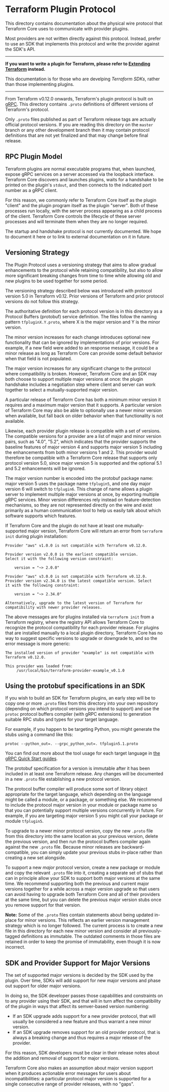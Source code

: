 # Terraform Plugin Protocol

This directory contains documentation about the physical wire protocol that
Terraform Core uses to communicate with provider plugins.

Most providers are not written directly against this protocol. Instead, prefer
to use an SDK that implements this protocol and write the provider against
the SDK's API.

----

**If you want to write a plugin for Terraform, please refer to
[Extending Terraform](https://www.terraform.io/docs/extend/index.html) instead.**

This documentation is for those who are develping _Terraform SDKs_, rather
than those implementing plugins.

----

From Terraform v0.12.0 onwards, Terraform's plugin protocol is built on
[gRPC](https://grpc.io/). This directory contains `.proto` definitions of
different versions of Terraform's protocol.

Only `.proto` files published as part of Terraform release tags are actually
official protocol versions. If you are reading this directory on the `master`
branch or any other development branch then it may contain protocol definitions
that are not yet finalized and that may change before final release.

## RPC Plugin Model

Terraform plugins are normal executable programs that, when launched, expose
gRPC services on a server accessed via the loopback interface. Terraform Core
discovers and launches plugins, waits for a handshake to be printed on the
plugin's `stdout`, and then connects to the indicated port number as a
gRPC client.

For this reason, we commonly refer to Terraform Core itself as the plugin
"client" and the plugin program itself as the plugin "server". Both of these
processes run locally, with the server process appearing as a child process
of the client. Terraform Core controls the lifecycle of these server processes
and will terminate them when they are no longer required.

The startup and handshake protocol is not currently documented. We hope to
document it here or to link to external documentation on it in future.

## Versioning Strategy

The Plugin Protocol uses a versioning strategy that aims to allow gradual
enhancements to the protocol while retaining compatibility, but also to allow
more significant breaking changes from time to time while allowing old and
new plugins to be used together for some period.

The versioning strategy described below was introduced with protocol version
5.0 in Terraform v0.12. Prior versions of Terraform and prior protocol versions
do not follow this strategy.

The authoritative definition for each protocol version is in this directory
as a Protocol Buffers (protobuf) service definition. The files follow the
naming pattern `tfpluginX.Y.proto`, where X is the major version and Y
is the minor version.

The minor version increases for each change introduces optional new
functionality that can be ignored by implementations of prior versions. For
example, if a new field were added to an response message, it could be a minor
release as long as Terraform Core can provide some default behavior when that
field is not populated.

The major version increases for any significant change to the protocol where
compatibility is broken. However, Terraform Core and an SDK may both choose
to support multiple major versions at once: the plugin handshake includes a
negotiation step where client and server can work together to select a
mutually-supported major version.

A particular release of Terraform Core has both a minimum minor version it
requires and a maximum major version that it supports. A particular version of
Terraform Core may also be able to optionally use a newer minor version when
available, but fall back on older behavior when that functionality is not
available.

Likewise, each provider plugin release is compatible with a set of versions.
The compatible versions for a provider are a list of major and minor version
pairs, such as "4.0", "5.2", which indicates that the provider supports the
baseline features of major version 4 and supports major version 5 including
the enhancements from both minor versions 1 and 2. This provider would
therefore be compatible with a Terraform Core release that supports only
protocol version 5.0, since major version 5 is supported and the optional
5.1 and 5.2 enhancements will be ignored.

The major version number is encoded into the protobuf package name: major
version 5 uses the package name `tfplugin5`, and one day major version 6
will switch to `tfplugin6`. This change of name allows a plugin server to
implement multiple major versions at once, by exporting multiple gRPC services.
Minor version differences rely instead on feature-detection mechanisms, so they
are not represented directly on the wire and exist primarily as a human
communication tool to help us easily talk about which software supports which
features.

If Terraform Core and the plugin do not have at least one mutually-supported
major version, Terraform Core will return an error from `terraform init`
during plugin installation:

```
Provider "aws" v1.0.0 is not compatible with Terraform v0.12.0.

Provider version v2.0.0 is the earliest compatible version.
Select it with the following version constraint:

    version = "~> 2.0.0"
```

```
Provider "aws" v3.0.0 is not compatible with Terraform v0.12.0.
Provider version v2.34.0 is the latest compatible version. Select 
it with the following constraint:

    version = "~> 2.34.0"

Alternatively, upgrade to the latest version of Terraform for compatibility with newer provider releases.
```

The above messages are for plugins installed via `terraform init` from a
Terraform registry, where the registry API allows Terraform Core to recognize
the protocol compatibility for each provider release. For plugins that are
installed manually to a local plugin directory, Terraform Core has no way to
suggest specific versions to upgrade or downgrade to, and so the error message
is more generic:

```
The installed version of provider "example" is not compatible with Terraform v0.12.0.

This provider was loaded from:
     /usr/local/bin/terraform-provider-example_v0.1.0
```

## Using the protobuf specifications in an SDK

If you wish to build an SDK for Terraform plugins, an early step will be to
copy one or more `.proto` files from this directory into your own repository
(depending on which protocol versions you intend to support) and use the
`protoc` protocol buffers compiler (with gRPC extensions) to generation suitable
RPC stubs and types for your target language.

For example, if you happen to be targeting Python, you might generate the
stubs using a command like this:

```
protoc --python_out=. --grpc_python_out=. tfplugin5.1.proto
```

You can find out more about the tool usage for each target language in
[the gRPC Quick Start guides](https://grpc.io/docs/quickstart/).

The protobuf specification for a version is immutable after it has been
included in at least one Terraform release. Any changes will be documented in
a new `.proto` file establishing a new protocol version.

The protocol buffer compiler will produce some sort of library object appropriate
for the target language, which depending on the language might be called a
module, or a package, or something else. We recommend to include the protocol
major version in your module or package name so that you can potentially
support multiple versions concurrently in future. For example, if you are
targeting major version 5 you might call your package or module `tfplugin5`.

To upgrade to a newer minor protocol version, copy the new `.proto` file
from this directory into the same location as your previous version, delete
the previous version, and then run the protocol buffers compiler again
against the new `.proto` file. Because minor releases are backward-compatible,
you can simply update your previous stubs in-place rather than creating a
new set alongside.

To support a new _major_ protocol version, create a new package or module
and copy the relevant `.proto` file into it, creating a separate set of stubs
that can in principle allow your SDK to support both major versions at the
same time. We recommend supporting both the previous and current major versions
together for a while across a major version upgrade so that users can avoid
having to upgrade both Terraform Core and all of their providers at the same
time, but you can delete the previous major version stubs once you remove
support for that version.

**Note:** Some of the `.proto` files contain statements about being updated
in-place for minor versions. This reflects an earlier version management
strategy which is no longer followed. The current process is to create a
new file in this directory for each new minor version and consider all
previously-tagged definitions as immutable. The outdated comments in those
files are retained in order to keep the promise of immutability, even though
it is now incorrect.

## SDK and Provider Support for Major Versions

The set of supported major versions is decided by the SDK used by the plugin.
Over time, SDKs will add support for new major versions and phase out support
for older major versions.

In doing so, the SDK developer passes those capabilities and constraints on to
any provider using their SDK, and that will in turn affect the compatibility
of the plugin in ways that affect its semver-based version numbering:

- If an SDK upgrade adds support for a new provider protocol, that will usually
  be considered a new feature and thus warrant a new minor version.
- If an SDK upgrade removes support for an old provider protocol, that is
  always a breaking change and thus requires a major release of the provider.

For this reason, SDK developers must be clear in their release notes about
the addition and removal of support for major versions.

Terraform Core also makes an assumption about major version support when
it produces actionable error messages for users about incompatibilities:
a particular protocol major version is supported for a single consecutive
range of provider releases, with no "gaps".

